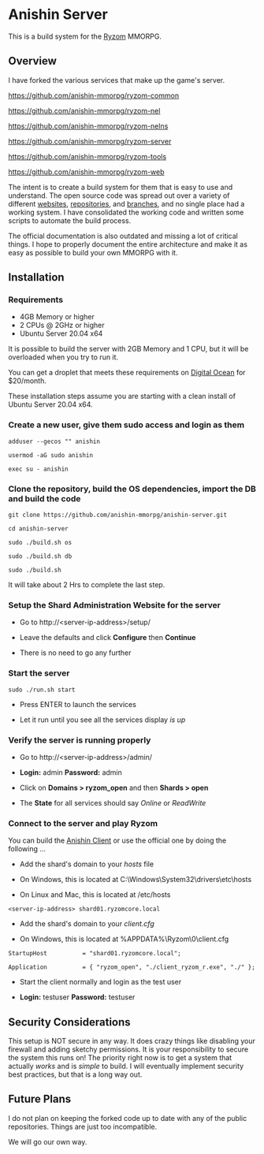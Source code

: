 # Anishin Server

This is a build system for the [Ryzom](https://ryzom.com) MMORPG.

## Overview

I have forked the various services that make up the game's server.

https://github.com/anishin-mmorpg/ryzom-common

https://github.com/anishin-mmorpg/ryzom-nel

https://github.com/anishin-mmorpg/ryzom-nelns

https://github.com/anishin-mmorpg/ryzom-server

https://github.com/anishin-mmorpg/ryzom-tools

https://github.com/anishin-mmorpg/ryzom-web

The intent is to create a build system for them that is easy to use and understand. The open source code was spread out over a variety of different [websites](https://sourceforge.net/projects/ryzom/), [repositories](https://github.com/ryzom/), and [branches](https://github.com/ryzom/ryzomcore/tree/ryzomclassic-develop), and no single place had a working system. I have consolidated the working code and written some scripts to automate the build process.

The official documentation is also outdated and missing a lot of critical things. I hope to properly document the entire architecture and make it as easy as possible to build your own MMORPG with it.

## Installation

### Requirements

* 4GB Memory or higher
* 2 CPUs @ 2GHz or higher
* Ubuntu Server 20.04 x64

It is possible to build the server with 2GB Memory and 1 CPU, but it will be overloaded when you try to run it.

You can get a droplet that meets these requirements on [Digital Ocean](https://www.digitalocean.com/pricing/) for $20/month.

These installation steps assume you are starting with a clean install of Ubuntu Server 20.04 x64.

### Create a new user, give them sudo access and login as them

`adduser --gecos "" anishin`

`usermod -aG sudo anishin`

`exec su - anishin`

### Clone the repository, build the OS dependencies, import the DB and build the code

`git clone https://github.com/anishin-mmorpg/anishin-server.git`

`cd anishin-server`

`sudo ./build.sh os`

`sudo ./build.sh db`

`sudo ./build.sh`

It will take about 2 Hrs to complete the last step.

### Setup the Shard Administration Website for the server

* Go to http://\<server-ip-address\>/setup/

* Leave the defaults and click **Configure** then **Continue**

* There is no need to go any further

### Start the server

`sudo ./run.sh start`

* Press ENTER to launch the services

* Let it run until you see all the services display *is up*

### Verify the server is running properly

* Go to http://\<server-ip-address\>/admin/

* **Login:** admin **Password:** admin

* Click on **Domains > ryzom_open** and then **Shards > open**

* The **State** for all services should say *Online* or *ReadWrite*

### Connect to the server and play Ryzom

You can build the [Anishin Client](https://github.com/anishin-mmorpg/anishin-client) or use the official one by doing the following ... 

* Add the shard's domain to your *hosts* file

* On Windows, this is located at C:\Windows\System32\drivers\etc\hosts

* On Linux and Mac, this is located at /etc/hosts

`<server-ip-address> shard01.ryzomcore.local`

* Add the shard's domain to your *client.cfg*

* On Windows, this is located at %APPDATA%\Ryzom\0\client.cfg

`StartupHost          = "shard01.ryzomcore.local";`

`Application          = { "ryzom_open", "./client_ryzom_r.exe", "./" };`

* Start the client normally and login as the test user

* **Login:** testuser **Password:** testuser

## Security Considerations

This setup is NOT secure in any way. It does crazy things like disabling your firewall and adding sketchy permissions. It is your responsibility to secure the system this runs on! The priority right now is to get a system that actually *works* and is *simple* to build. I will eventually implement security best practices, but that is a long way out.

## Future Plans

I do not plan on keeping the forked code up to date with any of the public repositories. Things are just too incompatible.

We will go our own way.
